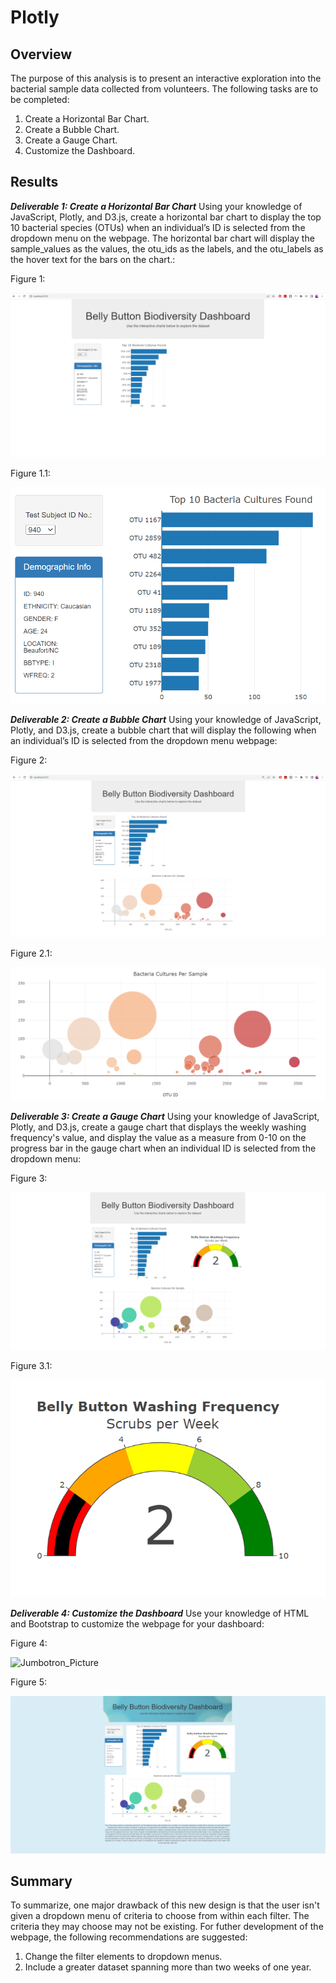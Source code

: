 # Plotly

## Overview

The purpose of this analysis is to present an interactive exploration into the bacterial sample data collected from volunteers. The following tasks are to be completed: 

1. Create a Horizontal Bar Chart.
2. Create a Bubble Chart.
3. Create a Gauge Chart.
4. Customize the Dashboard.

## Results

***Deliverable 1: Create a Horizontal Bar Chart***
Using your knowledge of JavaScript, Plotly, and D3.js, create a horizontal bar chart to display the top 10 bacterial species (OTUs) when an individual’s ID is selected from the dropdown menu on the webpage. The horizontal bar chart will display the sample_values as the values, the otu_ids as the labels, and the otu_labels as the hover text for the bars on the chart.:

Figure 1:

![Webpage](https://raw.githubusercontent.com/krismbah/Plotly/main/D1.png)


Figure 1.1:

![Bar_Chart](https://raw.githubusercontent.com/krismbah/Plotly/main/D1.1.png)


***Deliverable 2: Create a Bubble Chart***
Using your knowledge of JavaScript, Plotly, and D3.js, create a bubble chart that will display the following when an individual’s ID is selected from the dropdown menu webpage:

Figure 2:

![Webpage](https://raw.githubusercontent.com/krismbah/Plotly/main/D2.png)


Figure 2.1:

![Bubble_Chart](https://raw.githubusercontent.com/krismbah/Plotly/main/D2.1.png)


***Deliverable 3: Create a Gauge Chart***
Using your knowledge of JavaScript, Plotly, and D3.js, create a gauge chart that displays the weekly washing frequency's value, and display the value as a measure from 0-10 on the progress bar in the gauge chart when an individual ID is selected from the dropdown menu:

Figure 3:

![Webpage](https://raw.githubusercontent.com/krismbah/Plotly/main/D3.png)


Figure 3.1:

![Gauge_Chart](https://raw.githubusercontent.com/krismbah/Plotly/main/D3.1.png)


***Deliverable 4: Customize the Dashboard***
Use your knowledge of HTML and Bootstrap to customize the webpage for your dashboard:

Figure 4:

![Jumbotron_Picture](https://raw.githubusercontent.com/krismbah/Plotly/main/D4.png)


Figure 5:

![Webpage](https://raw.githubusercontent.com/krismbah/Plotly/main/D5.png)




## Summary

To summarize, one major drawback of this new design is that the user isn't given a dropdown menu of criteria to choose from within each filter. The criteria they may choose may not be existing. For futher development of the webpage, the following recommendations are suggested:

1. Change the filter elements to dropdown menus.
2. Include a greater dataset spanning more than two weeks of one year.
